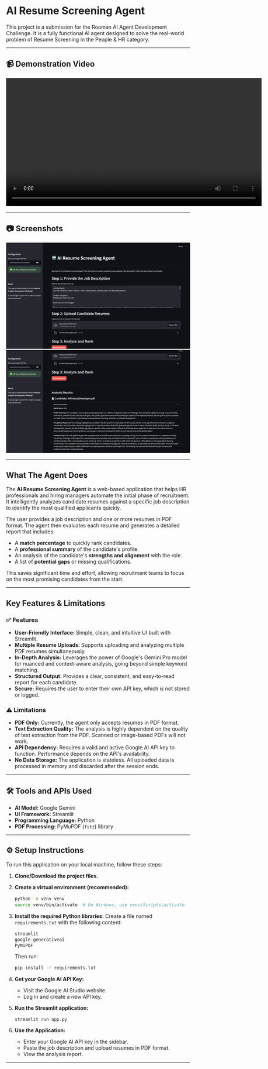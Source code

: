 # AI Resume Screening Agent

This project is a submission for the Rooman AI Agent Development Challenge. It is a fully functional AI agent designed to solve the real-world problem of Resume Screening in the People & HR category.

---

## 📹 Demonstration Video

<video src="assets/demo.webm" controls width="700">
  Your browser does not support the video tag.
</video>

---

## 📷 Screenshots

![Screenshot 1](assets/input-data.png)  
![Screenshot 2](assets/result.png)  

---

## What The Agent Does

The **AI Resume Screening Agent** is a web-based application that helps HR professionals and hiring managers automate the initial phase of recruitment. It intelligently analyzes candidate resumes against a specific job description to identify the most qualified applicants quickly.

The user provides a job description and one or more resumes in PDF format. The agent then evaluates each resume and generates a detailed report that includes:

* A **match percentage** to quickly rank candidates.
* A **professional summary** of the candidate's profile.
* An analysis of the candidate's **strengths and alignment** with the role.
* A list of **potential gaps** or missing qualifications.

This saves significant time and effort, allowing recruitment teams to focus on the most promising candidates from the start.

---

## Key Features & Limitations

### ✅ Features

* **User-Friendly Interface:** Simple, clean, and intuitive UI built with Streamlit.
* **Multiple Resume Uploads:** Supports uploading and analyzing multiple PDF resumes simultaneously.
* **In-Depth Analysis:** Leverages the power of Google's Gemini Pro model for nuanced and context-aware analysis, going beyond simple keyword matching.
* **Structured Output:** Provides a clear, consistent, and easy-to-read report for each candidate.
* **Secure:** Requires the user to enter their own API key, which is not stored or logged.

### ⚠️ Limitations

* **PDF Only:** Currently, the agent only accepts resumes in PDF format.
* **Text Extraction Quality:** The analysis is highly dependent on the quality of text extraction from the PDF. Scanned or image-based PDFs will not work.
* **API Dependency:** Requires a valid and active Google AI API key to function. Performance depends on the API's availability.
* **No Data Storage:** The application is stateless. All uploaded data is processed in memory and discarded after the session ends.

---

## 🛠 Tools and APIs Used

* **AI Model:** Google Gemini  
* **UI Framework:** Streamlit  
* **Programming Language:** Python  
* **PDF Processing:** PyMuPDF (`fitz`) library  

---

## ⚙️ Setup Instructions 

To run this application on your local machine, follow these steps:

1. **Clone/Download the project files.**

2. **Create a virtual environment (recommended):**
    ```bash
    python -m venv venv
    source venv/bin/activate  # On Windows, use venv\Scripts\activate
    ```

3. **Install the required Python libraries:**
    Create a file named `requirements.txt` with the following content:
    ```
    streamlit
    google-generativeai
    PyMuPDF
    ```
    Then run:
    ```bash
    pip install -r requirements.txt
    ```

4. **Get your Google AI API Key:**
    * Visit the Google AI Studio website.
    * Log in and create a new API key.

5. **Run the Streamlit application:**
    ```bash
    streamlit run app.py
    ```

6. **Use the Application:**
    * Enter your Google AI API key in the sidebar.
    * Paste the job description and upload resumes in PDF format.
    * View the analysis report.

---
